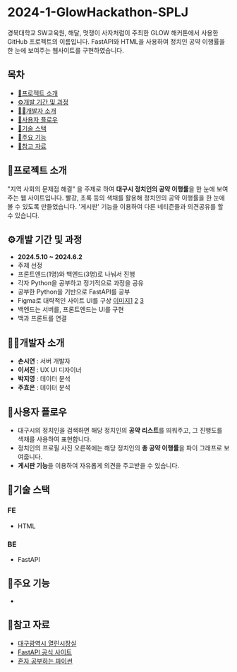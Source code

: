 # 2024-1-GlowHackathon-SPLJ
 경북대학교 SW교육원, 해달, 멋쟁이 사자처럼이 주최한 GLOW 해커톤에서 사용한 GitHub 프로젝트의 이름입니다. FastAPI와 HTML을 사용하여 정치인 공약 이행률을 한 눈에 보여주는 웹사이트를 구현하였습니다.

## 목차
 + [📑프로젝트 소개](https://github.com/looosemycoool/2024-1-GlowHackathon-SPLJ/edit/main/README.md#%ED%94%84%EB%A1%9C%EC%A0%9D%ED%8A%B8-%EC%86%8C%EA%B0%9C)
 + [⚙️개발 기간 및 과정](https://github.com/looosemycoool/2024-1-GlowHackathon-SPLJ/edit/main/README.md#%EF%B8%8F%EA%B0%9C%EB%B0%9C-%EA%B8%B0%EA%B0%84-%EB%B0%8F-%EA%B3%BC%EC%A0%95)
 + [👩‍💻개발자 소개](https://github.com/looosemycoool/2024-1-GlowHackathon-SPLJ/edit/main/README.md#%EA%B0%9C%EB%B0%9C%EC%9E%90-%EC%86%8C%EA%B0%9C)
 + [🔑사용자 플로우](https://github.com/looosemycoool/2024-1-GlowHackathon-SPLJ/edit/main/README.md#%EC%A3%BC%EC%9A%94-%EA%B8%B0%EB%8A%A5)
 + [🔧기술 스택](https://github.com/looosemycoool/2024-1-GlowHackathon-SPLJ/edit/main/README.md#%EA%B8%B0%EC%88%A0-%EC%8A%A4%ED%83%9D)
 + [📌주요 기능](https://github.com/looosemycoool/2024-1-GlowHackathon-SPLJ/edit/main/README.md#%EC%A3%BC%EC%9A%94-%EA%B8%B0%EB%8A%A5)
 + [🔗참고 자료](https://github.com/looosemycoool/2024-1-GlowHackathon-SPLJ/edit/main/README.md#%EC%B0%B8%EA%B3%A0-%EC%9E%90%EB%A3%8C)

## 📑프로젝트 소개
 "지역 사회의 문제점 해결" 을 주제로 하여 **대구시 정치인의 공약 이행률**을 한 눈에 보여주는 웹 사이트입니다. 빨강, 초록 등의 색채를 활용해 정치인의 공약 이행률을 한 눈에 볼 수 있도록 만들었습니다. '게시판' 기능을 이용하여 다른 네티즌들과 의견공유를 할 수 있습니다.

## ⚙️개발 기간 및 과정
 + **2024.5.10 ~ 2024.6.2**
 + 주제 선정
 + 프론트엔드(1명)와 백엔드(3명)로 나눠서 진행
 + 각자 Python을 공부하고 정기적으로 과정을 공유
 + 공부한 Python을 기반으로 FastAPI를 공부
 + Figma로 대략적인 사이트 UI를 구상 [이미지1](https://github.com/looosemycoool/2024-1-GlowHackathon-SPLJ/blob/main/%EC%8A%A4%ED%81%AC%EB%A6%B0%EC%83%B7%202024-06-02%20022523.png) [2](https://github.com/looosemycoool/2024-1-GlowHackathon-SPLJ/blob/main/%EC%8A%A4%ED%81%AC%EB%A6%B0%EC%83%B7%202024-06-02%20022632.png) [3](https://github.com/looosemycoool/2024-1-GlowHackathon-SPLJ/blob/main/%EC%8A%A4%ED%81%AC%EB%A6%B0%EC%83%B7%202024-06-02%20022556.png)
 + 백엔드는 서버를, 프론트엔드는 UI를 구현
 + 백과 프론트를 연결

## 👩‍💻개발자 소개
 + **손시연** : 서버 개발자
 + **이서진** : UX UI 디자이너
 + **박지영** : 데이터 분석
 + **주효은** : 데이터 분석

## 🔑사용자 플로우
 + 대구시의 정치인을 검색하면 해당 정치인의 **공약 리스트**를 띄워주고, 그 진행도를 색채를 사용하여 표현합니다. 
 + 정치인의 프로필 사진 오른쪽에는 해당 정치인의 **총 공약 이행률**을 파이 그래프로 보여줍니다.
 + **게시판 기능**을 이용하여 자유롭게 의견을 주고받을 수 있습니다.

## 🔧기술 스택
### FE
 + HTML
### BE
 + FastAPI

## 📌주요 기능
 + 

## 🔗참고 자료
 + [대구광역시 열린시장실](https://mayor.daegu.go.kr/index.do;jsessionid=7EE7A7173FAF3DE0D95BCF66DF364EE5.tomcat6?menu_id=00938975&servletPath=%2Findex.do)
 + [FastAPI 공식 사이트](https://fastapi.tiangolo.com/ko/tutorial/first-steps/)
 + [혼자 공부하는 파이썬](https://hongong.hanbit.co.kr/%ED%8C%8C%EC%9D%B4%EC%8D%AC/)
